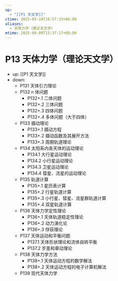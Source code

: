 ```yaml
---
up:
  - "[[P1 天文学]]"
ctime: 2025-03-24T16:57:33+08:00
aliases:
  - 天体力学（理论天文学）
mtime: 2025-09-09T12:37:17+08:00
---
```


# P13 天体力学（理论天文学）

- up: [[P1 天文学]]
- down:	
	- P131 天体引力理论
	- P132 n 体问题
		- P132+.1 二体问题
		- P132+.2 三体问题
		- P132+.3 四体问题
		- P132+.4 多体问题（大于四体）
	- P133 摄动理论
		- P133+.1 摄动方程
		- P133+.2 摄动函数及其展开方法
		- P133+.3 周期轨道理论
	- P134 太阳系内各天体的运动理论
		- P134.1 大行星运动理论
		- P134.2 小行星运动理论
		- P134.3 卫星运动理论
		- P134.4 彗星、流星的运动理论
	- P135 轨道计算
		- P135+.1 星历表计算
		- P135+.2 行星轨道计算
		- P135+.3 小行星、彗星、流星群轨道计算
		- P135+.4 双星轨道计算
	- P136 天体力学定性理论
		- P136+.1 天体轨道稳定性理论
		- P136+.2 动力演化论
		- P136+.3 俘获理论
	- P137 天体运动和平衡问题
		- P137.1 天体形状理论和流体自转平衡
		- P137.2 岁差和章动理论
	- P138 天体力学方法
		- P138+.1 天体运动方程的数学解法
		- P138+.2 天体运动方程的电子计算机解法
	- P139 现代天体力学
	
